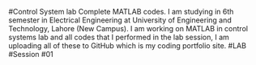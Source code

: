 #Control System lab Complete MATLAB codes.
I am studying in 6th semester in Electrical Engineering at University of Engineering and Technology, Lahore (New Campus). I am working on MATLAB in control systems lab and all codes that I performed in the lab session, I am uploading all of these to GitHub which is my coding portfolio site. 
  #LAB #Session #01
    
